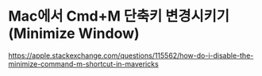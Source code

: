 # Mac에서 Cmd+M 단축키 변경시키기(Minimize Window)

<https://apple.stackexchange.com/questions/115562/how-do-i-disable-the-minimize-command-m-shortcut-in-mavericks>
